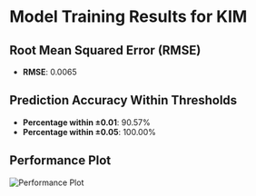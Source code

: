 # Model Training Results for KIM

## Root Mean Squared Error (RMSE)
- **RMSE**: 0.0065

## Prediction Accuracy Within Thresholds
- **Percentage within ±0.01**: 90.57%
- **Percentage within ±0.05**: 100.00%

## Performance Plot
![Performance Plot](../imgs/KIM.png)
